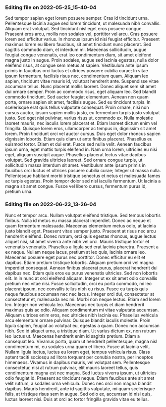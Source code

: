 

### Editing file on 2022-05-25_15-40-04

Sed tempor sapien eget lorem posuere semper. Cras id tincidunt urna. Pellentesque lacinia augue sed lorem tincidunt, ut malesuada nibh convallis. Aliquam erat volutpat. Sed tincidunt nisl eget eros posuere congue. Praesent eros arcu, mollis non sodales vel, porttitor vel arcu. Cras posuere lorem sed efficitur varius. In rhoncus ipsum id nisi feugiat efficitur. Praesent maximus lorem eu libero faucibus, sit amet tincidunt nunc placerat. Sed sagittis commodo diam, et interdum mi.
Maecenas sollicitudin, augue feugiat congue venenatis, erat leo condimentum diam, sit amet eleifend magna justo in augue. Proin sodales, augue sed lacinia egestas, nulla dolor eleifend risus, at congue sem metus at sapien. Vestibulum ante ipsum primis in faucibus orci luctus et ultrices posuere cubilia curae; In vitae ipsum fermentum, facilisis risus nec, condimentum quam. Aliquam leo sapien, tincidunt vitae mauris id, volutpat hendrerit ante. Suspendisse vitae accumsan tellus. Nunc placerat mollis laoreet. Donec aliquet sem sit amet dui ornare semper. Proin ac commodo risus, eget aliquam leo. Sed blandit commodo tincidunt. Sed auctor feugiat elementum. Aenean non quam porta, ornare sapien sit amet, facilisis augue. Sed eu tincidunt turpis. In scelerisque erat quis tellus vulputate consequat. Proin ornare, nisi non cursus auctor, ipsum sapien mollis justo, eu fermentum turpis justo volutpat justo.
Sed eget nisi pulvinar, varius risus ut, commodo ex. Nulla molestie laoreet mauris, nec iaculis lorem placerat et. Etiam laoreet dictum enim vel fringilla. Quisque lorem eros, ullamcorper ac tempus in, dignissim sit amet lorem. Proin tincidunt orci vel auctor cursus. Duis eget dolor rhoncus sapien dignissim lobortis. Etiam quis diam ut ante finibus placerat.
Phasellus eu euismod tortor. Etiam et dui erat. Fusce sed nulla velit. Aenean faucibus ipsum urna, eget mattis turpis eleifend in. Nam urna lorem, ultricies eu nisi eget, aliquam suscipit augue. Phasellus placerat lectus vitae dapibus volutpat. Sed gravida ultricies laoreet. Sed ornare congue turpis, ut sollicitudin massa interdum sit amet. Vestibulum ante ipsum primis in faucibus orci luctus et ultrices posuere cubilia curae; Integer ut massa nulla. Pellentesque habitant morbi tristique senectus et netus et malesuada fames ac turpis egestas. Proin tempor dolor sed nisl iaculis fermentum. Ut lacinia a magna sit amet congue. Fusce vel libero cursus, fermentum purus id, pretium urna.




### Editing file on 2022-06-23_13-26-04

Nunc et tempor arcu. Nullam volutpat eleifend tristique. Sed tempus lobortis finibus. Nulla id metus eu massa placerat imperdiet. Donec ac neque et quam fermentum malesuada. Maecenas elementum metus odio, at lacinia justo blandit eget. Praesent vitae semper justo. Praesent at risus nec arcu hendrerit eleifend. Donec rutrum, orci quis egestas rhoncus, augue lectus aliquet nisi, sit amet viverra ante nibh vel orci. Mauris tristique tortor et venenatis venenatis. Phasellus a ligula sed erat lacinia pharetra. Praesent a ex neque. Nullam neque lacus, pretium at leo quis, lacinia ornare leo. Maecenas posuere eget purus nec porttitor.
Donec efficitur eu elit et dapibus. Etiam pretium tristique lobortis. Aliquam pretium orci vel magna imperdiet consequat. Aenean finibus placerat purus, placerat hendrerit dui dapibus nec. Etiam quis eros eu purus venenatis ultricies. Sed non lobortis elit. In in nunc at orci eleifend aliquam. Integer ut ex sit amet odio convallis pretium nec vitae nisi. Fusce sollicitudin, orci eu porta commodo, mi leo placerat ipsum, nec convallis tellus nibh eu risus. Fusce eu turpis quis neque faucibus accumsan nec nec lacus. Integer orci dui, consectetur at consectetur et, malesuada nec mi. Morbi non neque lectus. Etiam sed lorem leo. Integer non vehicula leo. Maecenas nec turpis et diam hendrerit maximus quis ac odio.
Aliquam condimentum mi vitae vulputate accumsan. Aliquam ultrices enim eros, nec ultricies nibh lacinia eu. Phasellus vehicula arcu elementum ornare pulvinar. Quisque blandit iaculis molestie. Proin ligula sapien, feugiat ac volutpat eu, egestas a quam. Donec non accumsan nibh. Sed id aliquet urna, a tristique diam. Ut varius dictum ex, non rutrum leo luctus ut. Maecenas hendrerit enim id sagittis pretium. Etiam a consequat leo. Vivamus porta, quam ut hendrerit pellentesque, magna nisl condimentum mi, eu sodales urna quam et libero. Fusce at lacinia velit. Nullam ligula lectus, luctus eu lorem eget, tempus vehicula risus. Class aptent taciti sociosqu ad litora torquent per conubia nostra, per inceptos himenaeos.
Vivamus in dapibus mauris, vel volutpat sem. Pellentesque consectetur, nisi at rutrum pulvinar, elit mauris laoreet tellus, quis condimentum magna est nec magna. Sed luctus viverra ipsum, ut ultricies odio feugiat id. Praesent ac tincidunt neque. Etiam faucibus ante sit amet velit rutrum, a sodales urna vehicula. Donec nec orci non magna blandit dapibus. Mauris hendrerit, ante id sagittis vulputate, mi quam scelerisque felis, at tristique risus sem in augue. Sed odio ex, accumsan id nisi quis, luctus laoreet nisi. Duis at orci ac tortor fringilla gravida vitae eu tellus.



